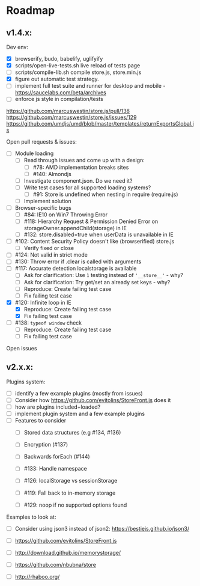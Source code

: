 Roadmap
=======

v1.4.x:
-------

Dev env:
- [X] browserify, budo, babelify, uglifyify
- [X] scripts/open-live-tests.sh live reload of tests page
- [ ] scripts/compile-lib.sh compile store.js, store.min.js
- [X] figure out automatic test strategy.
- [ ] implement full test suite and runner for desktop and mobile - https://saucelabs.com/beta/archives
- [ ] enforce js style in compilation/tests

https://github.com/marcuswestin/store.js/pull/138
https://github.com/marcuswestin/store.js/issues/129
https://github.com/umdjs/umd/blob/master/templates/returnExportsGlobal.js

Open pull requests & issues:
- [ ] Module loading
	- [ ] Read through issues and come up with a design:
		- [ ] #78: AMD implementation breaks sites
		- [ ] #140: Almondjs
	- [ ] Investigate component.json. Do we need it?
	- [ ] Write test cases for all supported loading systems?
		- [ ] #91: Store is undefined when nesting in require (require.js)
	- [ ] Implement solution
- [ ] Browser-specific bugs
	- [ ] #84: IE10 on Win7 Throwing Error
	- [ ] #118: Hierarchy Request & Permission Denied Error on storageOwner.appendChild(storage) in IE
	- [ ] #132: store.disabled=true when userData is unavailable in IE
- [ ] #102: Content Security Policy doesn't like (browserified) store.js
	- [ ] Verify fixed or close
- [ ] #124: Not valid in strict mode
- [ ] #130: Throw error if .clear is called with arguments
- [ ] #117: Accurate detection localstorage is available
	- [ ] Ask for clarification: Use `1` testing instead of `'__store__'` - why?
	- [ ] Ask for clarification: Try get/set an already set keys - why?
	- [ ] Reproduce: Create failing test case
	- [ ] Fix failing test case
- [X] #120: Infinite loop in IE
	- [X] Reproduce: Create failing test case
	- [X] Fix failing test case
- [ ] #138: `typeof window` check
	- [ ] Reproduce: Create failing test case
	- [ ] Fix failing test case

Open issues


v2.x.x:
-------

Plugins system:
- [ ] identify a few example plugins (mostly from issues)
- [ ] Consider how https://github.com/evitolins/StoreFront.js does it
- [ ] how are plugins included+loaded?
- [ ] implement plugin system and a few example plugins
- [ ] Features to consider
	- [ ] Stored data structures (e.g #134, #136)
	- [ ] Encryption (#137)
	- [ ] Backwards forEach (#144)
	- [ ] #133: Handle namespace
	- [ ] #126: localStorage vs sessionStorage
	- [ ] #119: Fall back to in-memory storage
	- [ ] #129: noop if no supported options found


Examples to look at:
- [ ] Consider using json3 instead of json2: https://bestiejs.github.io/json3/
- [ ] https://github.com/evitolins/StoreFront.js
- [ ] http://download.github.io/memorystorage/
- [ ] https://github.com/nbubna/store
- [ ] http://rhaboo.org/


